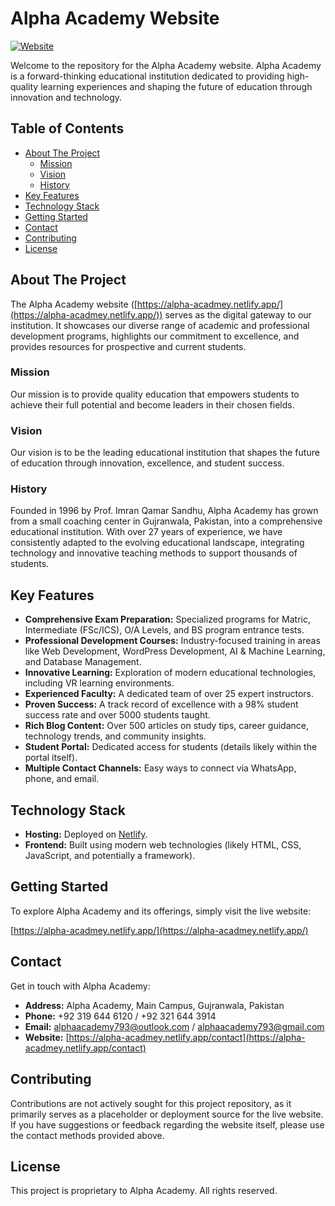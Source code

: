 # Alpha Academy Website

[![Website](https://img.shields.io/website?url=https%3A%2F%2Falpha-acadmey.netlify.app%2F&label=alpha-acadmey.netlify.app&style=for-the-badge)](https://alpha-acadmey.netlify.app/)

<!-- Add a relevant screenshot of the website homepage here -->

Welcome to the repository for the Alpha Academy website. Alpha Academy is a forward-thinking educational institution dedicated to providing high-quality learning experiences and shaping the future of education through innovation and technology.

## Table of Contents

- [About The Project](#about-the-project)
  - [Mission](#mission)
  - [Vision](#vision)
  - [History](#history)
- [Key Features](#key-features)
- [Technology Stack](#technology-stack)
- [Getting Started](#getting-started)
- [Contact](#contact)
- [Contributing](#contributing)
- [License](#license)

## About The Project

The Alpha Academy website ([https://alpha-acadmey.netlify.app/](https://alpha-acadmey.netlify.app/)) serves as the digital gateway to our institution. It showcases our diverse range of academic and professional development programs, highlights our commitment to excellence, and provides resources for prospective and current students.

### Mission

Our mission is to provide quality education that empowers students to achieve their full potential and become leaders in their chosen fields.

### Vision

Our vision is to be the leading educational institution that shapes the future of education through innovation, excellence, and student success.

### History

Founded in 1996 by Prof. Imran Qamar Sandhu, Alpha Academy has grown from a small coaching center in Gujranwala, Pakistan, into a comprehensive educational institution. With over 27 years of experience, we have consistently adapted to the evolving educational landscape, integrating technology and innovative teaching methods to support thousands of students.

## Key Features

- **Comprehensive Exam Preparation:** Specialized programs for Matric, Intermediate (FSc/ICS), O/A Levels, and BS program entrance tests.
- **Professional Development Courses:** Industry-focused training in areas like Web Development, WordPress Development, AI & Machine Learning, and Database Management.
- **Innovative Learning:** Exploration of modern educational technologies, including VR learning environments.
- **Experienced Faculty:** A dedicated team of over 25 expert instructors.
- **Proven Success:** A track record of excellence with a 98% student success rate and over 5000 students taught.
- **Rich Blog Content:** Over 500 articles on study tips, career guidance, technology trends, and community insights.
- **Student Portal:** Dedicated access for students (details likely within the portal itself).
- **Multiple Contact Channels:** Easy ways to connect via WhatsApp, phone, and email.

## Technology Stack

- **Hosting:** Deployed on [Netlify](https://www.netlify.com/).
- **Frontend:** Built using modern web technologies (likely HTML, CSS, JavaScript, and potentially a framework).

## Getting Started

To explore Alpha Academy and its offerings, simply visit the live website:

[https://alpha-acadmey.netlify.app/](https://alpha-acadmey.netlify.app/)

## Contact

Get in touch with Alpha Academy:

- **Address:** Alpha Academy, Main Campus, Gujranwala, Pakistan
- **Phone:** +92 319 644 6120 / +92 321 644 3914
- **Email:** alphaacademy793@outlook.com / alphaacademy793@gmail.com
- **Website:** [https://alpha-acadmey.netlify.app/contact](https://alpha-acadmey.netlify.app/contact)

## Contributing

Contributions are not actively sought for this project repository, as it primarily serves as a placeholder or deployment source for the live website. If you have suggestions or feedback regarding the website itself, please use the contact methods provided above.

## License

This project is proprietary to Alpha Academy. All rights reserved.

